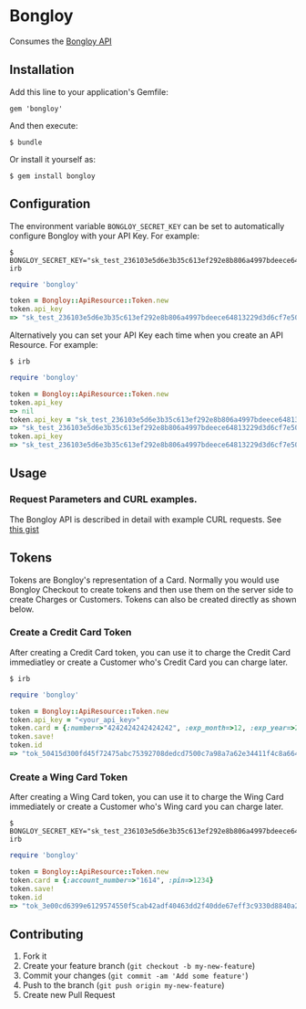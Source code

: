 # Bongloy

Consumes the [Bongloy API](http://bongloy.com)

## Installation

Add this line to your application's Gemfile:

    gem 'bongloy'

And then execute:

    $ bundle

Or install it yourself as:

    $ gem install bongloy

## Configuration

The environment variable `BONGLOY_SECRET_KEY` can be set to automatically configure Bongloy with your API Key. For example:

```
$ BONGLOY_SECRET_KEY="sk_test_236103e5d6e3b35c613ef292e8b806a4997bdeece64813229d3d6cf7e50ce2a1" irb
```

```ruby
require 'bongloy'

token = Bongloy::ApiResource::Token.new
token.api_key
=> "sk_test_236103e5d6e3b35c613ef292e8b806a4997bdeece64813229d3d6cf7e50ce2a1"
```

Alternatively you can set your API Key each time when you create an API Resource. For example:

```
$ irb
```

```ruby
require 'bongloy'

token = Bongloy::ApiResource::Token.new
token.api_key
=> nil
token.api_key = "sk_test_236103e5d6e3b35c613ef292e8b806a4997bdeece64813229d3d6cf7e50ce2a1"
=> "sk_test_236103e5d6e3b35c613ef292e8b806a4997bdeece64813229d3d6cf7e50ce2a1"
token.api_key
=> "sk_test_236103e5d6e3b35c613ef292e8b806a4997bdeece64813229d3d6cf7e50ce2a1"
```

## Usage

### Request Parameters and CURL examples.

The Bongloy API is described in detail with example CURL requests. See [this gist](https://gist.github.com/dwilkie/fc6ff2328c58b6c5571a)

## Tokens

Tokens are Bongloy's representation of a Card. Normally you would use Bongloy Checkout to create tokens and then use them on the server side to create Charges or Customers. Tokens can also be created directly as shown below.

### Create a Credit Card Token

After creating a Credit Card token, you can use it to charge the Credit Card immediatley or create a Customer who's Credit Card you can charge later.

```
$ irb
```

```ruby
require 'bongloy'

token = Bongloy::ApiResource::Token.new
token.api_key = "<your_api_key>"
token.card = {:number=>"4242424242424242", :exp_month=>12, :exp_year=>2015}
token.save!
token.id
=> "tok_50415d300fd45f72475abc75392708dedcd7500c7a98a7a62e34411f4c8a6640"
```

### Create a Wing Card Token

After creating a Wing Card token, you can use it to charge the Wing Card immediately or create a Customer who's Wing card you can charge later.

```
$ BONGLOY_SECRET_KEY="sk_test_236103e5d6e3b35c613ef292e8b806a4997bdeece64813229d3d6cf7e50ce2a1" irb
```

```ruby
require 'bongloy'

token = Bongloy::ApiResource::Token.new
token.card = {:account_number=>"1614", :pin=>1234}
token.save!
token.id
=> "tok_3e00cd6399e6129574550f5cab42adf40463dd2f40dde67eff3c9330d8840a2a"
```

## Contributing

1. Fork it
2. Create your feature branch (`git checkout -b my-new-feature`)
3. Commit your changes (`git commit -am 'Add some feature'`)
4. Push to the branch (`git push origin my-new-feature`)
5. Create new Pull Request
